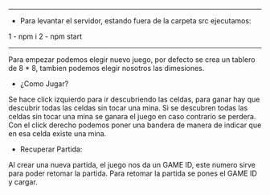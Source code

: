------------------------
- Para levantar el servidor, estando fuera de la carpeta src ejecutamos:

1 - npm i
2 - npm start


------------------------

Para empezar podemos elegir nuevo juego, por defecto se crea un tablero de 8 * 8, tambien podemos elegir nosotros las dimesiones.

- ¿Como Jugar?

Se hace click izquierdo para ir descubriendo las celdas, para ganar hay que descubrir todas las celdas sin tocar una mina.
Si se descubren todas las celdas sin tocar una mina se ganara el juego en caso contrario se perdera.
Con el click derecho podemos poner una bandera de manera de indicar que en esa celda existe una mina.

- Recuperar Partida:

Al crear una nueva partida, el juego nos da un GAME ID, este numero sirve para poder retomar la partida. Para retomar la partida se pones el GAME ID y cargar.
